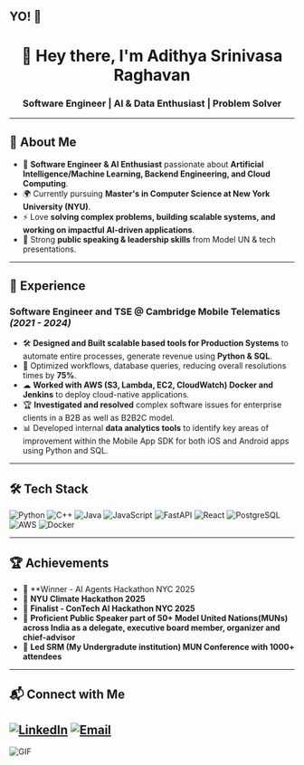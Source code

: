 ## YO! 👋

<h1 align="center">👋 Hey there, I'm Adithya Srinivasa Raghavan</h1>
<h3 align="center">Software Engineer | AI & Data Enthusiast | Problem Solver</h3>

---

## 🚀 About Me
- 🔹 **Software Engineer & AI Enthusiast** passionate about **Artificial Intelligence/Machine Learning, Backend Engineering, and Cloud Computing**.
- 🌍 Currently pursuing **Master's in Computer Science at New York University (NYU)**.
- ⚡ Love **solving complex problems, building scalable systems, and working on impactful AI-driven applications**.
- 🎤 Strong **public speaking & leadership skills** from Model UN & tech presentations.

---

## 💼 Experience
### **Software Engineer and TSE @ Cambridge Mobile Telematics** _(2021 - 2024)_
- 🛠 **Designed and Built scalable based tools for Production Systems** to automate entire processes, generate revenue using **Python & SQL**.
- 🚀 Optimized workflows, database queries, reducing overall resolutions times by **75%**.
- ☁ **Worked with AWS (S3, Lambda, EC2, CloudWatch) Docker and Jenkins** to deploy cloud-native applications.
- 🏆 **Investigated and resolved** complex software issues for enterprise clients in a B2B as well as B2B2C model.
- 📊 Developed internal **data analytics tools** to identify key areas of improvement within the Mobile App SDK for both iOS and Android apps using Python and SQL.

---

## 🛠 Tech Stack
![Python](https://img.shields.io/badge/Python-3776AB?style=flat&logo=python&logoColor=white)
![C++](https://img.shields.io/badge/C++-00599C?style=flat&logo=cplusplus&logoColor=white)
![Java](https://img.shields.io/badge/Java-007396?style=flat&logo=java&logoColor=white)
![JavaScript](https://img.shields.io/badge/JavaScript-F7DF1E?style=flat&logo=javascript&logoColor=black)
![FastAPI](https://img.shields.io/badge/FastAPI-009688?style=flat&logo=fastapi&logoColor=white)
![React](https://img.shields.io/badge/React-61DAFB?style=flat&logo=react&logoColor=black)
![PostgreSQL](https://img.shields.io/badge/PostgreSQL-316192?style=flat&logo=postgresql&logoColor=white)
![AWS](https://img.shields.io/badge/AWS-232F3E?style=flat&logo=amazon-aws&logoColor=white)
![Docker](https://img.shields.io/badge/Docker-2496ED?style=flat&logo=docker&logoColor=white)

---

## 🏆 Achievements
- 🥇 **Winner - AI Agents Hackathon NYC 2025
- 🏅 **NYU Climate Hackathon 2025**
- 🏅 **Finalist - ConTech AI Hackathon NYC 2025**
- 🎤 **Proficient Public Speaker part of 50+ Model United Nations(MUNs) across India as a delegate, executive board member, organizer and chief-advisor**
- 🎤 **Led SRM (My Undergradute institution) MUN Conference with 1000+ attendees**


---

## 📬 Connect with Me
[![LinkedIn](https://img.shields.io/badge/LinkedIn-0A66C2?style=flat&logo=linkedin&logoColor=white)](https://www.linkedin.com/in/adithyasraghavan/)
[![Email](https://img.shields.io/badge/Email-0078D4?style=flat&logo=gmail&logoColor=white)](mailto:as20373@nyu.edu)
---

![GIF](https://user-images.githubusercontent.com/74038190/235224431-e8c8c12e-6826-47f1-89fb-2ddad83b3abf.gif)

<!--
**Adithya-Srinivasa-Raghavan/Adithya-Srinivasa-Raghavan** is a ✨ _special_ ✨ repository because its `README.md` (this file) appears on your GitHub profile.

Here are some ideas to get you started:

- 🔭 I’m currently working on ...
- 🌱 I’m currently learning ...
- 👯 I’m looking to collaborate on ...
- 🤔 I’m looking for help with ...
- 💬 Ask me about ...
- 📫 How to reach me: ...
- 😄 Pronouns: ...
- ⚡ Fun fact: ...
-->
